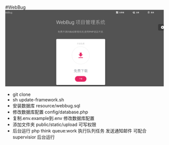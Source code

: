 #WebBug
![](resource/1.png)
 
   - git clone 
   - sh update-framework.sh
   - 安装数据库 resource/webbug.sql
   - 修改数据库配置 config/database.php
   - 复制.env.example到.env 修改数据库配置
   - 添加文件夹 public/static/upload 可写权限
   - 后台运行 php think queue:work  执行队列任务 发送通知邮件 可配合 supervisior 后台运行

